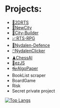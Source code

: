 # Projects:
* [🧚2DRTS](https://mnbvmnbv2.github.io/2DRts)
* [🌆NewCity](https://mnbvmnbv2.github.io/NewCity)
* [🎪City-Builder](https://mnbvmnbv2.github.io/City-Builder/)
* [📈RTS-RPG](https://mnbvmnbv2.github.io/RTS-RPG)
* [🗼Nydalen-Defence](https://mnbvmnbv2.github.io/Nydalen-Defence)
* [🖱️NydalenClicker](https://mnbvmnbv2.github.io/NydalenClicker)
* [♟ChessAI](https://mnbvmnbv2.github.io/ChessAI/)
* [🎇ezJS](https://github.com/mnbvmnbv2/ezJS)
* [👓AlgoPaper](https://github.com/mnbvmnbv2/AlgoPaper/blob/main/Algoritmer%20og%20datastrukturer.pdf)
* BookList scraper
* BoardGame
* Risk
* Secret private project


[![Top Langs](https://github-readme-stats.vercel.app/api/top-langs/?username=mnbvmnbv2&layout=compact)](https://github.com/anuraghazra/github-readme-stats)

